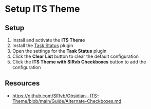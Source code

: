 # Setup ITS Theme

## Setup

1. Install and activate the **ITS Theme**
2. Install the [Task Status](https://github.com/vburzynski/obsidian-task-status) plugin
3. Open the settings for the **Task Status** plugin
4. Click the **Clear List** button to clear the default configuration
5. Click the **ITS Theme with SIRvb Checkboxes** button to add the configuration

## Resources

- <https://github.com/SlRvb/Obsidian--ITS-Theme/blob/main/Guide/Alternate-Checkboxes.md>
